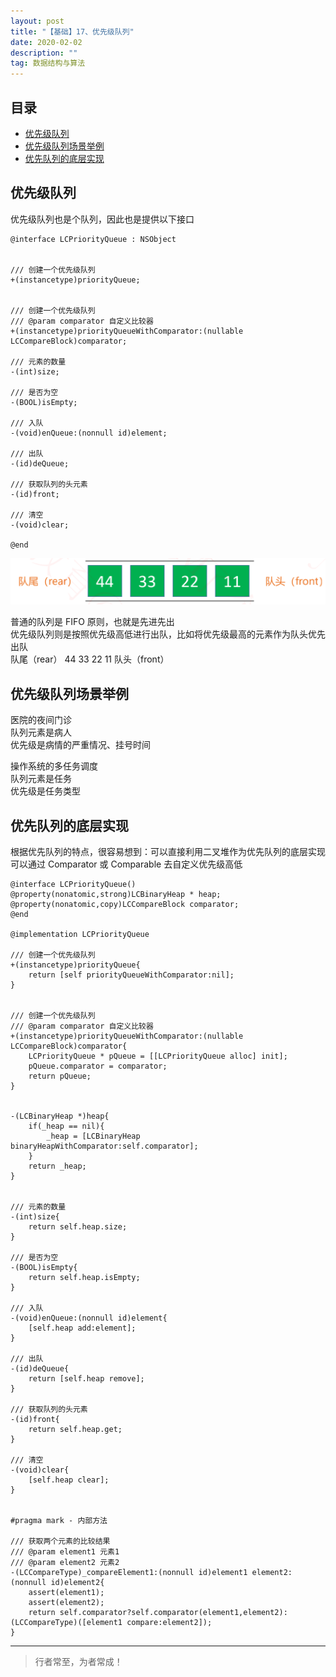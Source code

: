 ```yaml
---
layout: post
title: "【基础】17、优先级队列"
date: 2020-02-02
description: ""
tag: 数据结构与算法
---
```







## 目录

* [优先级队列](#content1)
* [优先级队列场景举例](#content2)
* [优先队列的底层实现](#content3)





<!-- ************************************************ -->
## <a id="content1"></a>优先级队列


优先级队列也是个队列，因此也是提供以下接口  
```
@interface LCPriorityQueue : NSObject


/// 创建一个优先级队列
+(instancetype)priorityQueue;


/// 创建一个优先级队列
/// @param comparator 自定义比较器
+(instancetype)priorityQueueWithComparator:(nullable LCCompareBlock)comparator;

/// 元素的数量
-(int)size;

/// 是否为空
-(BOOL)isEmpty;

/// 入队
-(void)enQueue:(nonnull id)element;

/// 出队
-(id)deQueue;

/// 获取队列的头元素
-(id)front;

/// 清空
-(void)clear;

@end

```

<img src="/images/DataStructurs/pqueue1.png" alt="img">

普通的队列是 FIFO 原则，也就是先进先出    
优先级队列则是按照优先级高低进行出队，比如将优先级最高的元素作为队头优先出队    
队尾（rear） 44 33 22 11 队头（front）    

<!-- ************************************************ -->
## <a id="content2"></a>优先级队列场景举例

医院的夜间门诊    
队列元素是病人    
优先级是病情的严重情况、挂号时间

操作系统的多任务调度       
队列元素是任务    
优先级是任务类型   

<!-- ************************************************ -->
## <a id="content3"></a>优先队列的底层实现

根据优先队列的特点，很容易想到：可以直接利用二叉堆作为优先队列的底层实现   
可以通过 Comparator 或 Comparable 去自定义优先级高低   

```
@interface LCPriorityQueue()
@property(nonatomic,strong)LCBinaryHeap * heap;
@property(nonatomic,copy)LCCompareBlock comparator;
@end

@implementation LCPriorityQueue

/// 创建一个优先级队列
+(instancetype)priorityQueue{
    return [self priorityQueueWithComparator:nil];
}


/// 创建一个优先级队列
/// @param comparator 自定义比较器
+(instancetype)priorityQueueWithComparator:(nullable LCCompareBlock)comparator{
    LCPriorityQueue * pQueue = [[LCPriorityQueue alloc] init];
    pQueue.comparator = comparator;
    return pQueue;
}


-(LCBinaryHeap *)heap{
    if(_heap == nil){
        _heap = [LCBinaryHeap binaryHeapWithComparator:self.comparator];
    }
    return _heap;
}


/// 元素的数量
-(int)size{
    return self.heap.size;
}

/// 是否为空
-(BOOL)isEmpty{
    return self.heap.isEmpty;
}

/// 入队
-(void)enQueue:(nonnull id)element{
    [self.heap add:element];
}

/// 出队
-(id)deQueue{
    return [self.heap remove];
}

/// 获取队列的头元素
-(id)front{
    return self.heap.get;
}

/// 清空
-(void)clear{
    [self.heap clear];
}


#pragma mark - 内部方法

/// 获取两个元素的比较结果
/// @param element1 元素1
/// @param element2 元素2
-(LCCompareType)_compareElement1:(nonnull id)element1 element2:(nonnull id)element2{
    assert(element1);
    assert(element2);
    return self.comparator?self.comparator(element1,element2):(LCCompareType)([element1 compare:element2]);
}
```

----------
>  行者常至，为者常成！


